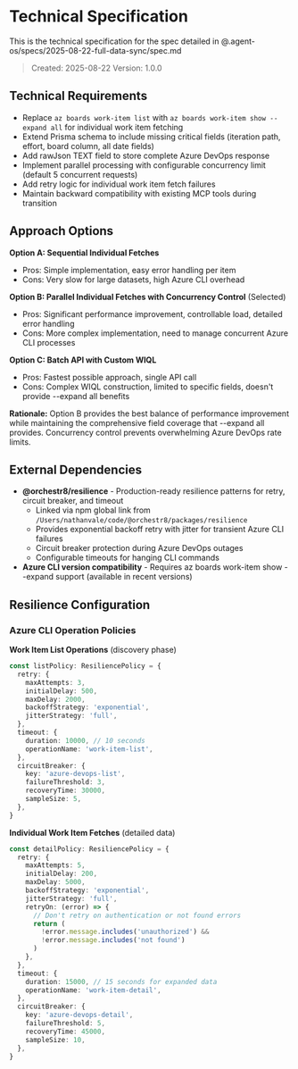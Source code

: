 # Technical Specification

This is the technical specification for the spec detailed in @.agent-os/specs/2025-08-22-full-data-sync/spec.md

> Created: 2025-08-22
> Version: 1.0.0

## Technical Requirements

- Replace `az boards work-item list` with `az boards work-item show --expand all` for individual work item fetching
- Extend Prisma schema to include missing critical fields (iteration path, effort, board column, all date fields)
- Add rawJson TEXT field to store complete Azure DevOps response
- Implement parallel processing with configurable concurrency limit (default 5 concurrent requests)
- Add retry logic for individual work item fetch failures
- Maintain backward compatibility with existing MCP tools during transition

## Approach Options

**Option A: Sequential Individual Fetches**

- Pros: Simple implementation, easy error handling per item
- Cons: Very slow for large datasets, high Azure CLI overhead

**Option B: Parallel Individual Fetches with Concurrency Control** (Selected)

- Pros: Significant performance improvement, controllable load, detailed error handling
- Cons: More complex implementation, need to manage concurrent Azure CLI processes

**Option C: Batch API with Custom WIQL**

- Pros: Fastest possible approach, single API call
- Cons: Complex WIQL construction, limited to specific fields, doesn't provide --expand all benefits

**Rationale:** Option B provides the best balance of performance improvement while maintaining the comprehensive field coverage that --expand all provides. Concurrency control prevents overwhelming Azure DevOps rate limits.

## External Dependencies

- **@orchestr8/resilience** - Production-ready resilience patterns for retry, circuit breaker, and timeout
  - Linked via npm global link from `/Users/nathanvale/code/@orchestr8/packages/resilience`
  - Provides exponential backoff retry with jitter for transient Azure CLI failures
  - Circuit breaker protection during Azure DevOps outages
  - Configurable timeouts for hanging CLI commands
- **Azure CLI version compatibility** - Requires az boards work-item show --expand support (available in recent versions)

## Resilience Configuration

### Azure CLI Operation Policies

**Work Item List Operations** (discovery phase)

```typescript
const listPolicy: ResiliencePolicy = {
  retry: {
    maxAttempts: 3,
    initialDelay: 500,
    maxDelay: 2000,
    backoffStrategy: 'exponential',
    jitterStrategy: 'full',
  },
  timeout: {
    duration: 10000, // 10 seconds
    operationName: 'work-item-list',
  },
  circuitBreaker: {
    key: 'azure-devops-list',
    failureThreshold: 3,
    recoveryTime: 30000,
    sampleSize: 5,
  },
}
```

**Individual Work Item Fetches** (detailed data)

```typescript
const detailPolicy: ResiliencePolicy = {
  retry: {
    maxAttempts: 5,
    initialDelay: 200,
    maxDelay: 5000,
    backoffStrategy: 'exponential',
    jitterStrategy: 'full',
    retryOn: (error) => {
      // Don't retry on authentication or not found errors
      return (
        !error.message.includes('unauthorized') &&
        !error.message.includes('not found')
      )
    },
  },
  timeout: {
    duration: 15000, // 15 seconds for expanded data
    operationName: 'work-item-detail',
  },
  circuitBreaker: {
    key: 'azure-devops-detail',
    failureThreshold: 5,
    recoveryTime: 45000,
    sampleSize: 10,
  },
}
```
